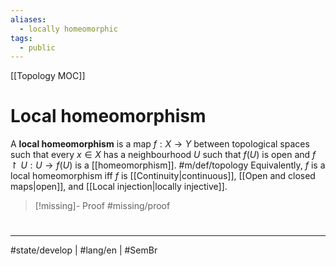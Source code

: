 ```yaml
---
aliases:
  - locally homeomorphic
tags:
  - public
---
```

[[Topology MOC]]
# Local homeomorphism

A **local homeomorphism** is a map $f : X \to Y$ between topological spaces
such that every $x \in X$ has a neighbourhood $U$ such that $f(U)$ is open and $f \restriction U : U \to f(U)$ is a [[homeomorphism]]. #m/def/topology 
Equivalently, $f$ is a local homeomorphism iff $f$ is [[Continuity|continuous]], [[Open and closed maps|open]], and [[Local injection|locally injective]].

> [!missing]- Proof
> #missing/proof

#
---
#state/develop | #lang/en | #SemBr
